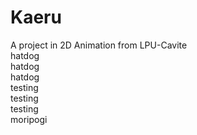 # Kaeru
A project in 2D Animation from LPU-Cavite
<br>
hatdog
<br>
hatdog
<br>
hatdog
<br>
testing
<br>
testing
<br>
testing
<br>
moripogi
